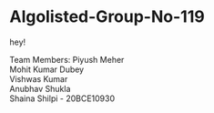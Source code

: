 # Algolisted-Group-No-119
hey!

Team Members:
Piyush Meher \
Mohit Kumar Dubey \
Vishwas Kumar \
Anubhav Shukla \
Shaina Shilpi - 20BCE10930
